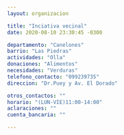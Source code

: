 ```yaml
---
layout: organizacion

title: "Inciativa vecinal"
date: 2020-08-10 23:30:45 -0300

departamento: "Canelones"
barrio: "Las Piedras"
actividades: "Olla"
donaciones: "Alimentos"
necesidades: "Verduras"
telefono_contacto: "099239735"
direccion: "Dr.Puey y Av. El Dorado"

otros_contactos: ""
horario: "(LUN-VIE)11:00-14:00"
aclaraciones: ""
cuenta_bancaria: ""

---
```

